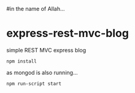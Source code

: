 #in the name of Allah...
# express-rest-mvc-blog
simple REST MVC express blog

```
npm install
```

as mongod is also running...

```
npm run-script start
```
